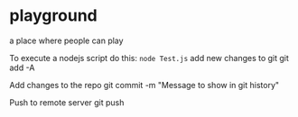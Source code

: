 # playground
a place where people can play


To execute a nodejs script do this:
`node Test.js`
add new changes to git
git add -A

Add changes to the repo
git commit -m "Message to show in git history"

Push to remote server
git push
